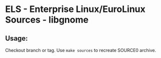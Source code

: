 # ELS - Enterprise Linux/EuroLinux Sources - libgnome
 
## Usage:
  Checkout branch or tag. Use `make sources` to recreate  SOURCE0 archive.
